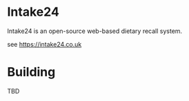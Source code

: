 

Intake24
========

Intake24 is an open-source web-based dietary recall system.

see https://intake24.co.uk

Building
========

TBD

